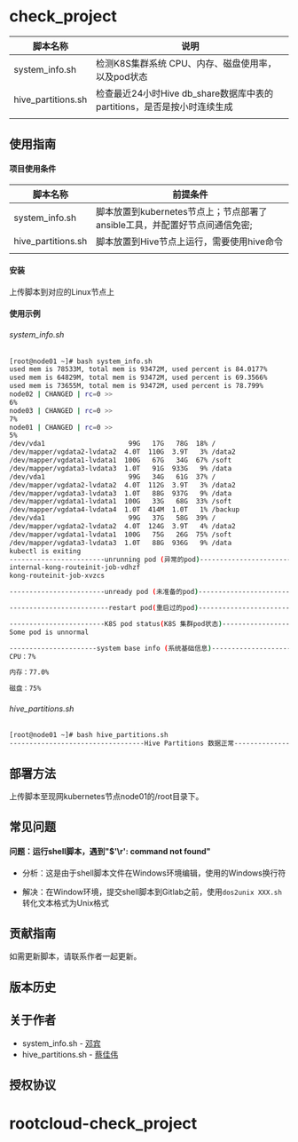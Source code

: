 # check_project
| 脚本名称           | 说明                                                         |
| ------------------ | ------------------------------------------------------------ |
| system_info.sh     | 检测K8S集群系统 CPU、内存、磁盘使用率，以及pod状态           |
| hive_partitions.sh | 检查最近24小时Hive db_share数据库中表的partitions，是否是按小时连续生成 |
|                    |                                                              |




## 使用指南

#### 项目使用条件

| 脚本名称           | 前提条件                                                     |
| ------------------ | ------------------------------------------------------------ |
| system_info.sh     | 脚本放置到kubernetes节点上；节点部署了ansible工具，并配置好节点间通信免密; |
| hive_partitions.sh | 脚本放置到Hive节点上运行，需要使用hive命令                   |
|                    |                                                              |

#### 安装

上传脚本到对应的Linux节点上



#### 使用示例

###### system_info.sh

~~~bash
[root@node01 ~]# bash system_info.sh
used mem is 78533M, total mem is 93472M, used percent is 84.0177%
used mem is 64829M, total mem is 93472M, used percent is 69.3566%
used mem is 73655M, total mem is 93472M, used percent is 78.799%
node02 | CHANGED | rc=0 >>
6%
node03 | CHANGED | rc=0 >>
7%
node01 | CHANGED | rc=0 >>
5%
/dev/vda1                     99G   17G   78G  18% /
/dev/mapper/vgdata2-lvdata2  4.0T  110G  3.9T   3% /data2
/dev/mapper/vgdata1-lvdata1  100G   67G   34G  67% /soft
/dev/mapper/vgdata3-lvdata3  1.0T   91G  933G   9% /data
/dev/vda1                     99G   34G   61G  37% /
/dev/mapper/vgdata2-lvdata2  4.0T  112G  3.9T   3% /data2
/dev/mapper/vgdata3-lvdata3  1.0T   88G  937G   9% /data
/dev/mapper/vgdata1-lvdata1  100G   33G   68G  33% /soft
/dev/mapper/vgdata4-lvdata4  1.0T  414M  1.0T   1% /backup
/dev/vda1                     99G   37G   58G  39% /
/dev/mapper/vgdata2-lvdata2  4.0T  124G  3.9T   4% /data2
/dev/mapper/vgdata1-lvdata1  100G   75G   26G  75% /soft
/dev/mapper/vgdata3-lvdata3  1.0T   88G  936G   9% /data
kubectl is exiting
------------------------unrunning pod (异常的pod)-----------------------------------
internal-kong-routeinit-job-vdhzf
kong-routeinit-job-xvzcs

------------------------unready pod (未准备的pod)-----------------------------------

-------------------------restart pod(重启过的pod)-----------------------------------

------------------------K8S pod status(K8S 集群pod状态)------------------------------
Some pod is unnormal

----------------------system base info (系统基础信息)-------------------------------
CPU：7%

内存：77.0%

磁盘：75%
~~~

###### hive_partitions.sh

~~~bash
[root@node01 ~]# bash hive_partitions.sh
----------------------------------Hive Partitions 数据正常-----------------------------------
~~~



## 部署方法

上传脚本至现网kubernetes节点node01的/root目录下。



## 常见问题

#### 问题：运行shell脚本，遇到"$'\r': command not found"

- 分析：这是由于shell脚本文件在Windows环境编辑，使用的Windows换行符

- 解决：在Window环境，提交shell脚本到Gitlab之前，使用`dos2unix XXX.sh`转化文本格式为Unix格式



## 贡献指南
如需更新脚本，请联系作者一起更新。




## 版本历史




## 关于作者

* system_info.sh - [邓宾](mailto:bin.deng@rootcloud.com)
* hive_partitions.sh - [蔡佳伟](mailto:jiawei.cai@rootcloud.com)



## 授权协议

# rootcloud-check_project
